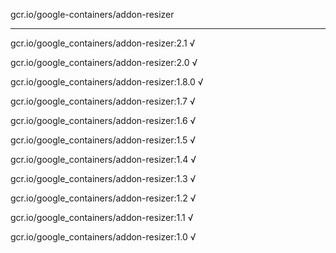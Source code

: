 gcr.io/google-containers/addon-resizer 

----
gcr.io/google_containers/addon-resizer:2.1 √

gcr.io/google_containers/addon-resizer:2.0 √

gcr.io/google_containers/addon-resizer:1.8.0 √

gcr.io/google_containers/addon-resizer:1.7 √

gcr.io/google_containers/addon-resizer:1.6 √

gcr.io/google_containers/addon-resizer:1.5 √

gcr.io/google_containers/addon-resizer:1.4 √

gcr.io/google_containers/addon-resizer:1.3 √

gcr.io/google_containers/addon-resizer:1.2 √

gcr.io/google_containers/addon-resizer:1.1 √

gcr.io/google_containers/addon-resizer:1.0 √

